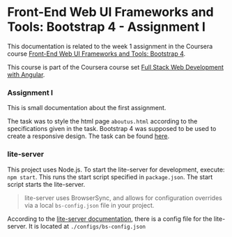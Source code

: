 # Front-End Web UI Frameworks and Tools: Bootstrap 4 - Assignment I

This documentation is related to the week 1 assignment in the Coursera course
[Front-End Web UI Frameworks and Tools: Bootstrap 4](https://www.coursera.org/learn/bootstrap-4).

This course is part of the Coursera course set
[Full Stack Web Development with Angular](https://www.coursera.org/specializations/full-stack-mobile-app-development).

### Assignment I

This is small documentation about the first assignment.

The task was to style the html page `aboutus.html` according to the specifications given in the task.
Bootstrap 4 was supposed to be used to create a responsive design.
The task can be
found [here](https://www.coursera.org/learn/bootstrap-4/peer/e9axj/assignment-1-bootstrap-and-responsive-design).

### lite-server

This project uses Node.js. To start the lite-server for development, execute: `npm start`. This runs the start script
specified
in
`package.json`. The start script starts the lite-server.

> lite-server uses BrowserSync, and allows for configuration overrides via a local `bs-config.json` file in your
> project.

According to the [lite-server documentation](https://www.npmjs.com/package/lite-server), there is a config file for the
lite-server. It is located at `./configs/bs-config.json`